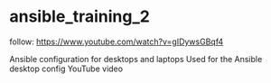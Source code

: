 # ansible_training_2
follow: https://www.youtube.com/watch?v=gIDywsGBqf4

Ansible configuration for desktops and laptops
Used for the Ansible desktop config YouTube video
